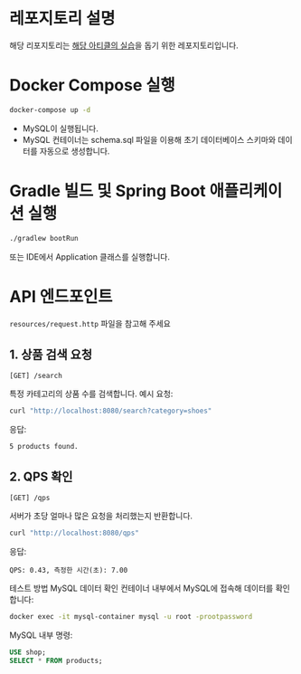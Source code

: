 # 레포지토리 설명
해당 리포지토리는 [해당 아티클의 실습](https://imksh.com/129)을 돕기 위한 레포지토리입니다.

# Docker Compose 실행
```bash
docker-compose up -d
```
- MySQL이 실행됩니다.
- MySQL 컨테이너는 schema.sql 파일을 이용해 초기 데이터베이스 스키마와 데이터를 자동으로 생성합니다.

# Gradle 빌드 및 Spring Boot 애플리케이션 실행
```bash
./gradlew bootRun
```
또는 IDE에서 Application 클래스를 실행합니다.

# API 엔드포인트
`resources/request.http` 파일을 참고해 주세요

## 1. 상품 검색 요청
```
[GET] /search
```
특정 카테고리의 상품 수를 검색합니다.
예시 요청:
```bash
curl "http://localhost:8080/search?category=shoes"
```
응답:
```
5 products found.
```

## 2. QPS 확인
```
[GET] /qps
```
서버가 초당 얼마나 많은 요청을 처리했는지 반환합니다.
```bash
curl "http://localhost:8080/qps"
```
응답:
```
QPS: 0.43, 측정한 시간(초): 7.00
```
테스트 방법
MySQL 데이터 확인
컨테이너 내부에서 MySQL에 접속해 데이터를 확인합니다:

```bash
docker exec -it mysql-container mysql -u root -prootpassword
```
MySQL 내부 명령:
```sql
USE shop;
SELECT * FROM products;
```
